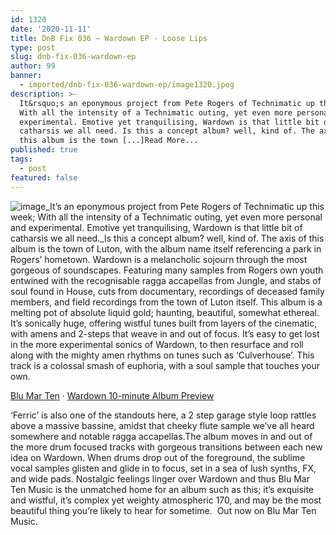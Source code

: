 ```yaml
---
id: 1320
date: '2020-11-11'
title: DnB Fix 036 – Wardown EP - Loose Lips
type: post
slug: dnb-fix-036-wardown-ep
author: 99
banner:
  - imported/dnb-fix-036-wardown-ep/image1320.jpeg
description: >-
  It&rsquo;s an eponymous project from Pete Rogers of Technimatic up this week;
  With all the intensity of a Technimatic outing, yet even more personal and
  experimental. Emotive yet tranquilising, Wardown is that little bit of
  catharsis we all need. Is this a concept album? well, kind of. The axis of
  this album is the town [...]Read More...
published: true
tags:
  - post
featured: false
---
```

![image](../imported/dnb-fix-036-wardown-ep/image1320.jpeg)_It’s an eponymous project from Pete Rogers of Technimatic up this week; With all the intensity of a Technimatic outing, yet even more personal and experimental. Emotive yet tranquilising, Wardown is that little bit of catharsis we all need._Is this a concept album? well, kind of. The axis of this album is the town of Luton, with the album name itself referencing a park in Rogers’ hometown. Wardown is a melancholic sojourn through the most gorgeous of soundscapes. Featuring many samples from Rogers own youth entwined with the recognisable ragga accapellas from Jungle, and stabs of soul found in House, cuts from documentary, recordings of deceased family members, and field recordings from the town of Luton itself. This album is a melting pot of absolute liquid gold; haunting, beautiful, somewhat ethereal. It’s sonically huge, offering wistful tunes built from layers of the cinematic, with amens and 2-steps that weave in and out of focus. It’s easy to get lost in the more experimental sonics of Wardown, to then resurface and roll along with the mighty amen rhythms on tunes such as ‘Culverhouse’. This track is a colossal smash of euphoria, with a soul sample that touches your own.

[Blu Mar Ten](https://soundcloud.com/blumarten "Blu Mar Ten") · [Wardown 10-minute Album Preview](https://soundcloud.com/blumarten/wardown-10-minute-album-preview "Wardown 10-minute Album Preview")

‘Ferric’ is also one of the standouts here, a 2 step garage style loop rattles above a massive bassine, amidst that cheeky flute sample we’ve all heard somewhere and notable ragga accapellas.The album moves in and out of the more drum focused tracks with gorgeous transitions between each new idea on Wardown. When drums drop out of the foreground, the sublime vocal samples glisten and glide in to focus, set in a sea of lush synths, FX, and wide pads. Nostalgic feelings linger over Wardown and thus Blu Mar Ten Music is the unmatched home for an album such as this; it’s exquisite and wistful, it’s complex yet weighty atmospheric 170, and may be the most beautiful thing you’re likely to hear for sometime.  Out now on Blu Mar Ten Music.